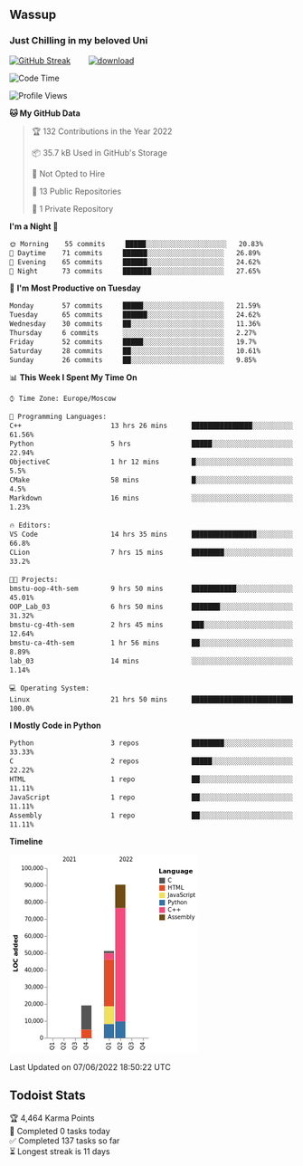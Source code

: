 ## Wassup 
### Just Chilling in my beloved Uni 

<!--
-->

[![GitHub Streak](http://github-readme-streak-stats.herokuapp.com?user=archeoss&theme=shades-of-purple&hide_border=true&date_format=j%20M%5B%20Y%5D)](https://git.io/streak-stats)&nbsp;&nbsp;&nbsp;&nbsp;&nbsp;&nbsp;&nbsp;&nbsp;[![download](https://user-images.githubusercontent.com/68448737/147796309-d8b65b1d-4dde-40d9-b03a-2b42aaa6cd43.jpeg)
](https://bmstu.ru/)

<!--START_SECTION:waka-->
![Code Time](http://img.shields.io/badge/Code%20Time-0%20secs-blue)

![Profile Views](http://img.shields.io/badge/Profile%20Views-0-blue)

**🐱 My GitHub Data** 

> 🏆 132 Contributions in the Year 2022
 > 
> 📦 35.7 kB Used in GitHub's Storage 
 > 
> 🚫 Not Opted to Hire
 > 
> 📜 13 Public Repositories 
 > 
> 🔑 1 Private Repository 
 > 
**I'm a Night 🦉** 

```text
🌞 Morning    55 commits     █████░░░░░░░░░░░░░░░░░░░░   20.83% 
🌆 Daytime    71 commits     ██████░░░░░░░░░░░░░░░░░░░   26.89% 
🌃 Evening    65 commits     ██████░░░░░░░░░░░░░░░░░░░   24.62% 
🌙 Night      73 commits     ███████░░░░░░░░░░░░░░░░░░   27.65%

```
📅 **I'm Most Productive on Tuesday** 

```text
Monday       57 commits     █████░░░░░░░░░░░░░░░░░░░░   21.59% 
Tuesday      65 commits     ██████░░░░░░░░░░░░░░░░░░░   24.62% 
Wednesday    30 commits     ██░░░░░░░░░░░░░░░░░░░░░░░   11.36% 
Thursday     6 commits      ░░░░░░░░░░░░░░░░░░░░░░░░░   2.27% 
Friday       52 commits     █████░░░░░░░░░░░░░░░░░░░░   19.7% 
Saturday     28 commits     ██░░░░░░░░░░░░░░░░░░░░░░░   10.61% 
Sunday       26 commits     ██░░░░░░░░░░░░░░░░░░░░░░░   9.85%

```


📊 **This Week I Spent My Time On** 

```text
⌚︎ Time Zone: Europe/Moscow

💬 Programming Languages: 
C++                      13 hrs 26 mins      ███████████████░░░░░░░░░░   61.56% 
Python                   5 hrs               █████░░░░░░░░░░░░░░░░░░░░   22.94% 
ObjectiveC               1 hr 12 mins        █░░░░░░░░░░░░░░░░░░░░░░░░   5.5% 
CMake                    58 mins             █░░░░░░░░░░░░░░░░░░░░░░░░   4.5% 
Markdown                 16 mins             ░░░░░░░░░░░░░░░░░░░░░░░░░   1.23%

🔥 Editors: 
VS Code                  14 hrs 35 mins      ████████████████░░░░░░░░░   66.8% 
CLion                    7 hrs 15 mins       ████████░░░░░░░░░░░░░░░░░   33.2%

🐱‍💻 Projects: 
bmstu-oop-4th-sem        9 hrs 50 mins       ███████████░░░░░░░░░░░░░░   45.01% 
OOP_Lab_03               6 hrs 50 mins       ███████░░░░░░░░░░░░░░░░░░   31.32% 
bmstu-cg-4th-sem         2 hrs 45 mins       ███░░░░░░░░░░░░░░░░░░░░░░   12.64% 
bmstu-ca-4th-sem         1 hr 56 mins        ██░░░░░░░░░░░░░░░░░░░░░░░   8.89% 
lab_03                   14 mins             ░░░░░░░░░░░░░░░░░░░░░░░░░   1.14%

💻 Operating System: 
Linux                    21 hrs 50 mins      █████████████████████████   100.0%

```

**I Mostly Code in Python** 

```text
Python                   3 repos             ████████░░░░░░░░░░░░░░░░░   33.33% 
C                        2 repos             █████░░░░░░░░░░░░░░░░░░░░   22.22% 
HTML                     1 repo              ██░░░░░░░░░░░░░░░░░░░░░░░   11.11% 
JavaScript               1 repo              ██░░░░░░░░░░░░░░░░░░░░░░░   11.11% 
Assembly                 1 repo              ██░░░░░░░░░░░░░░░░░░░░░░░   11.11%

```


**Timeline**

![Chart not found](https://raw.githubusercontent.com/archeoss/archeoss/master/charts/bar_graph.png) 


 Last Updated on 07/06/2022 18:50:22 UTC
<!--END_SECTION:waka-->

## Todoist Stats

<!-- TODO-IST:START -->
🏆  4,464 Karma Points           
🌸  Completed 0 tasks today           
✅  Completed 137 tasks so far           
⏳  Longest streak is 11 days
<!-- TODO-IST:END -->
